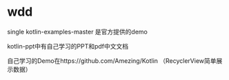 # wdd
single
kotlin-examples-master 是官方提供的demo

kotlin-ppt中有自己学习的PPT和pdf中文文档

自己学习的Demo在https://github.com/Amezing/Kotlin （RecyclerView简单展示数据）
